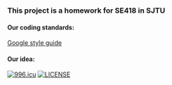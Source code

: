 ### This project is a homework for SE418 in SJTU
#### Our coding standards:
[Google style guide](https://google.github.io/styleguide/)<br>

#### Our idea:


<a href="https://996.icu"><img src="https://img.shields.io/badge/link-996.icu-red.svg" alt="996.icu" /></a>
[![LICENSE](https://img.shields.io/badge/license-Anti%20996-blue.svg)](https://github.com/996icu/996.ICU/blob/master/LICENSE)
